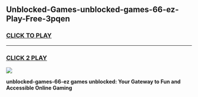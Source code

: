
## Unblocked-Games-unblocked-games-66-ez-Play-Free-3pqen
<h3>
<a href="https://premium76.site?title=unblocked-games-66-ez&ref=19M">CLICK TO PLAY</a></h3>
<hr>

<h3>
<a href="https://premium76.site?title=unblocked-games-66-ez&ref=19M">CLICK 2 PLAY</a>
  
</h3>

<a href="https://premium76.site?title=unblocked-games-66-ez&ref=19M"><img src="https://clearcache.store/games.png"></a>


**unblocked-games-66-ez games unblocked: Your Gateway to Fun and Accessible Online Gaming**
